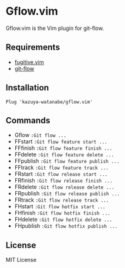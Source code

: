# Gflow.vim

Gflow.vim is the Vim plugin for git-flow.

## Requirements

- [fugitive.vim](https://github.com/tpope/vim-fugitive)
- [git-flow](https://github.com/petervanderdoes/gitflow-avh)

## Installation

```vim
Plug 'kazuya-watanabe/gflow.vim'
```

## Commands

* Gflow `:Git flow ...`
* FFstart `:Git flow feature start ...`
* FFfinish `:Git flow feature finish ...`
* FFdelete `:Git flow feature delete ...`
* FFpublish `:Git flow feature publish ...`
* FFtrack `:Git flow feature track ...`
* FRstart `:Git flow release start ...`
* FRfinish `:Git flow release finish ...`
* FRdelete `:Git flow release delete ...`
* FRpublish `:Git flow release publish ...`
* FRtrack `:Git flow release track ...`
* FHstart `:Git flow hotfix start ...`
* FHfinish `:Git flow hotfix finish ...`
* FHdelete `:Git flow hotfix delete ...`
* FHpublish `:Git flow hotfix publish ...`

## License

MIT License
